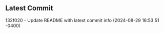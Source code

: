 
## Latest Commit
132f020 - Update README with latest commit info (2024-08-29 16:53:51 -0400) <Yunxi-Zhou>
